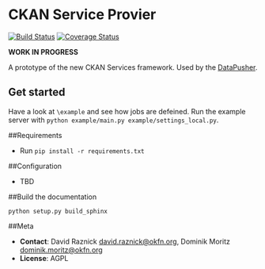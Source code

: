 # CKAN Service Provier

[![Build Status](https://travis-ci.org/okfn/ckan-service-provider.png?branch=master)](https://travis-ci.org/okfn/ckan-service-provider)
[![Coverage Status](https://coveralls.io/repos/okfn/ckan-service-provider/badge.png?branch=master)](https://coveralls.io/r/okfn/ckan-service-provider?branch=master)

__WORK IN PROGRESS__

A prototype of the new CKAN Services framework. Used by the [DataPusher](https://github.com/okfn/datapusher).

## Get started

Have a look at `\example` and see how jobs are defeined. Run the example server with `python example/main.py example/settings_local.py`.

##Requirements

 * Run ```pip install -r requirements.txt```


##Configuration

 * TBD

##Build the documentation

``python setup.py build_sphinx``

##Meta

* **Contact**: David Raznick <david.raznick@okfn.org>, Dominik Moritz <dominik.moritz@okfn.org>
* **License**: AGPL

